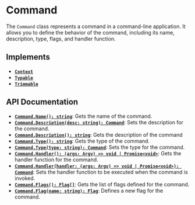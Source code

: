# Command

The `Command` class represents a command in a command-line application.
It allows you to define the behavior of the command, including its
name, description, type, flags, and handler function.

## Implements

- [**`Context`**](/contents/reference/context/)
- [**`Typable`**](/contents/reference/typable/)
- [**`Trimmable`**](/contents/reference/trimmable/)

## API Documentation

- [**`Command.Name(): string`**](#): Gets the name of the command.
- [**`Command.Description(desc: string): Command`**](#): Sets the description for the command.
- [**`Command.Description(): string`**](#): Gets the description of the command
- [**`Command.Type(): string`**](#): Gets the type of the command.
- [**`Command.Type(type: string): Command`**](#): Sets the type for the command.
- [**`Command.Handler(): (args: Argv) => void | Promise<void>`**](#): Gets the handler function for the command.
- [**`Command.Handler(handler: (args: Argv) => void | Promise<void>): Command`**](#): Sets the handler function to be executed when the command is invoked.
- [**`Command.Flags(): Flag[]`**](#): Gets the list of flags defined for the command.
- [**`Command.Flag(name: string): Flag`**](#): Defines a new flag for the command.
